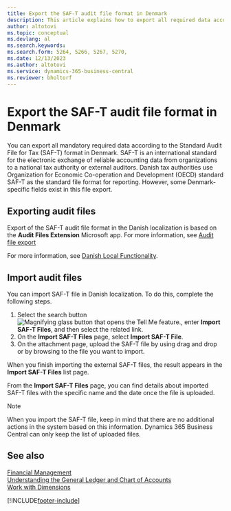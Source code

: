 ```yaml
---
title: Export the SAF-T audit file format in Denmark
description: This article explains how to export all required data according to the SAF-T format in Denmark.
author: altotovi
ms.topic: conceptual
ms.devlang: al
ms.search.keywords:
ms.search.form: 5264, 5266, 5267, 5270, 
ms.date: 12/13/2023
ms.author: altotovi
ms.service: dynamics-365-business-central
ms.reviewer: bholtorf
---
```


# Export the SAF-T audit file format in Denmark

You can export all mandatory required data according to the Standard Audit File for Tax (SAF-T) format in Denmark. SAF-T is an international standard for the electronic exchange of reliable accounting data from organizations to a national tax authority or external auditors. Danish tax authorities use Organization for Economic Co-operation and Development (OECD) standard SAF-T as the standard file format for reporting. However, some Denmark-specific fields exist in this file export.  

## Exporting audit files

Export of the SAF-T audit file format in the Danish localization is based on the **Audit Files Extension** Microsoft app. For more information, see [Audit file export](../../finance-how-to-export-audit-files.md)  

For more information, see [Danish Local Functionality](denmark-local-functionality.md).

## Import audit files  

You can import SAF-T file in Danish localization. To do this, complete the following steps. 

1. Select the search button ![Magnifying glass button that opens the Tell Me feature.](../../media/ui-search/search_small.png "Tell me what you want to do"), enter **Import SAF-T Files**, and then select the related link. 
2. On the **Import SAF-T Files** page, select **Import SAF-T File**.   
3. On the attachment page, upload the SAF-T file by using drag and drop or by browsing to the file you want to import.  

When you finish importing the external SAF-T files, the result appears in the **Import SAF-T Files** list page. 

From the **Import SAF-T Files** page, you can find details about imported SAF-T files with the specific name and the date once the file is uploaded. 

> [!NOTE]
> When you import the SAF-T file, keep in mind that there are no additional actions in the system based on this information. Dynamics 365 Business Central can only keep the list of uploaded files. 

## See also
[Financial Management](../../finance.md)  
[Understanding the General Ledger and Chart of Accounts](../../finance-general-ledger.md)  
[Work with Dimensions](../../finance-dimensions.md)  


[!INCLUDE[footer-include](../../includes/footer-banner.md)]
